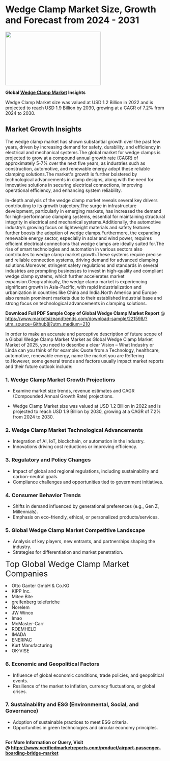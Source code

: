<H1>Wedge Clamp Market Size, Growth and Forecast from 2024 - 2031</H1><img class="aligncenter size-medium wp-image-584254" src="https://thirdeyenews.in/wp-content/uploads/2024/09/Global-Market-Research-300x168.jpeg" alt="" width="300" height="168" /><p><strong>Global&nbsp;<a href="https://www.marketsizeandtrends.com/download-sample/221598/?utm_source=Github8j?utm_medium=210">Wedge Clamp Market</a> Insights</strong></p><p>Wedge Clamp Market size was valued at USD 1.2 Billion in 2022 and is projected to reach USD 1.9 Billion by 2030, growing at a CAGR of 7.2% from 2024 to 2030.</p><p><h2>Market Growth Insights</h2> <p>The wedge clamp market has shown substantial growth over the past few years, driven by increasing demand for safety, durability, and efficiency in electrical and mechanical systems.The global market for wedge clamps is projected to grow at a compound annual growth rate (CAGR) of approximately 5-7% over the next five years, as industries such as construction, automotive, and renewable energy adopt these reliable clamping solutions.The market's growth is further bolstered by technological advancements in clamp designs, along with the need for innovative solutions in securing electrical connections, improving operational efficiency, and enhancing system reliability.</p> <p>In-depth analysis of the wedge clamp market reveals several key drivers contributing to its growth trajectory.The surge in infrastructure development, particularly in emerging markets, has increased the demand for high-performance clamping systems, essential for maintaining structural integrity in electrical and mechanical systems.Additionally, the automotive industry’s growing focus on lightweight materials and safety features further boosts the adoption of wedge clamps.Furthermore, the expanding renewable energy sector, especially in solar and wind power, requires efficient electrical connections that wedge clamps are ideally suited for.The rise of smart technologies and automation in various sectors also contributes to wedge clamp market growth.These systems require precise and reliable connection systems, driving demand for advanced clamping solutions.Moreover, stringent safety regulations and standards in several industries are prompting businesses to invest in high-quality and compliant wedge clamp systems, which further accelerates market expansion.Geographically, the wedge clamp market is experiencing significant growth in Asia-Pacific, with rapid industrialization and urbanization in countries like China and India.North America and Europe also remain prominent markets due to their established industrial base and strong focus on technological advancements in clamping solutions.</p> <p><span class=""><strong>Download Full PDF Sample Copy of Global Wedge Clamp Market Report</strong> @ <a href="https://www.marketsizeandtrends.com/download-sample/221598/?utm_source=Github8j?utm_medium=210" target="_blank">https://www.marketsizeandtrends.com/download-sample/221598/?utm_source=Github8j?utm_medium=210</a></span></p><p>In order to make an accurate and perceptive description of future scope of a Global&nbsp;Wedge Clamp Market Market as Global&nbsp;Wedge Clamp Market Market of 2025, you need to describe a clear Vision &ndash; What Industry or Linda can you think of for example: Quote from a Technology, healthcare, automotive, renewable energy, name the market you are Reffering to.However, some general trends and factors usually impact market reports and their future outlook include:</p><h3>1.&nbsp;<strong>Wedge Clamp Market Growth Projections</strong></h3><ul><li>Examine market size trends, revenue estimates and CAGR (Compounded Annual Growth Rate) projections.</li><li><p>Wedge Clamp Market size was valued at USD 1.2 Billion in 2022 and is projected to reach USD 1.9 Billion by 2030, growing at a CAGR of 7.2% from 2024 to 2030.</p></li></ul><h3>2.&nbsp;<strong>Wedge Clamp Market Technological Advancements</strong></h3><ul><li>Integration of AI, IoT, blockchain, or automation in the industry.</li><li>Innovations driving cost reductions or improving efficiency.</li></ul><h3>3.&nbsp;<strong>Regulatory and Policy Changes</strong></h3><ul><li>Impact of global and regional regulations, including sustainability and carbon-neutral goals.</li><li>Compliance challenges and opportunities tied to government initiatives.</li></ul><h3>4.&nbsp;<strong>Consumer Behavior Trends</strong></h3><ul><li>Shifts in demand influenced by generational preferences (e.g., Gen Z, Millennials).</li><li>Emphasis on eco-friendly, ethical, or personalized products/services.</li></ul><h3>5.&nbsp;<strong>Global Wedge Clamp Market Competitive Landscape</strong></h3><ul><li>Analysis of key players, new entrants, and partnerships shaping the industry.</li><li>Strategies for differentiation and market penetration.</li></ul><p data-pm-slice="1 1 []"><span style="color: inherit; font-family: inherit; font-size: 25px;">Top Global Wedge Clamp Market Companies</span></p><div class="" data-test-id=""><p><li>Otto Ganter GmbH & Co.KG</li><li> KIPP Inc.</li><li> Mitee Bite</li><li> greifenberg teleferiche</li><li> Norelem</li><li> JW Winco</li><li> Imao</li><li> McMaster-Carr</li><li> ROEMHELD</li><li> IMADA</li><li> ENERPAC</li><li> Kurt Manufacturing</li><li> OK-VISE</li></p></div><h3>6.&nbsp;<strong>Economic and Geopolitical Factors</strong></h3><ul><li>Influence of global economic conditions, trade policies, and geopolitical events.</li><li>Resilience of the market to inflation, currency fluctuations, or global crises.</li></ul><h3>7.&nbsp;<strong>Sustainability and ESG (Environmental, Social, and Governance)</strong></h3><ul><li>Adoption of sustainable practices to meet ESG criteria.</li><li>Opportunities in green technologies and circular economy principles.</li></ul><h2><strong style="font-size: 14px;">For More Information or Query, Visit @&nbsp;</strong><a style="background-color: #ffffff; font-size: 14px;" href="https://www.marketsizeandtrends.com/report/wedge-clamp-market/" target="_blank">https://www.verifiedmarketreports.com/product/airport-passenger-boarding-bridge-market</a></h2>